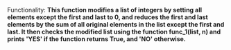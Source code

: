 Functionality: **This function modifies a list of integers by setting all elements except the first and last to 0, and reduces the first and last elements by the sum of all original elements in the list except the first and last. It then checks the modified list using the function func_1(list, n) and prints 'YES' if the function returns True, and 'NO' otherwise.**